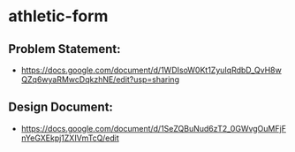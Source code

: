 # athletic-form
## Problem Statement:
   - https://docs.google.com/document/d/1WDIsoW0Kt1ZyuIqRdbD_QvH8wQZq6wyaRMwcDqkzhNE/edit?usp=sharing
## Design Document:
   - https://docs.google.com/document/d/1SeZQBuNud6zT2_0GWvgOuMFjFnYeGXEkpj1ZXIVmTcQ/edit
